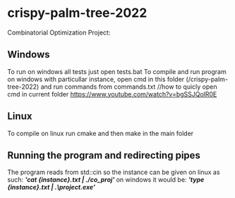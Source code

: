 # crispy-palm-tree-2022
Combinatorial Optimization Project:
## Windows

To run on windows all tests just open tests.bat
To compile and run program on windows with particullar instance, open cmd in this folder (/crispy-palm-tree-2022) and run commands from commands.txt
//how to quicly open cmd in current folder https://www.youtube.com/watch?v=bgSSJQolR0E
## Linux
To compile on linux run cmake and then make in the main folder

## Running the program and redirecting pipes
The program reads from std::cin so the instance can be given on linux as such: _**'cat {instance}.txt | ./co_proj'**_
on windows it would be: _**'type {instance}.txt | .\project.exe'**_

